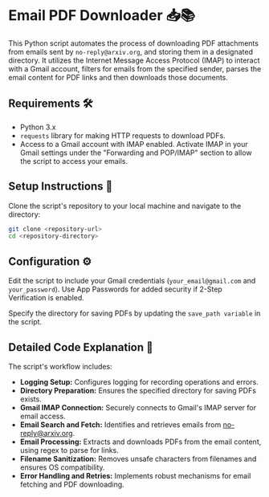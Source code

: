 # Email PDF Downloader 📥📚

This Python script automates the process of downloading PDF attachments from emails sent by `no-reply@arxiv.org`, and storing them in a designated directory. It utilizes the Internet Message Access Protocol (IMAP) to interact with a Gmail account, filters for emails from the specified sender, parses the email content for PDF links and then downloads those documents.

## Requirements 🛠️

- Python 3.x
- `requests` library for making HTTP requests to download PDFs.
- Access to a Gmail account with IMAP enabled. Activate IMAP in your Gmail settings under the "Forwarding and POP/IMAP" section to allow the script to access your emails.


## Setup Instructions 🚀

Clone the script's repository to your local machine and navigate to the directory:

```sh
git clone <repository-url>
cd <repository-directory>
```

##  Configuration ⚙️
Edit the script to include your Gmail credentials (`your_email@gmail.com` and `your_password`). Use App Passwords for added security if 2-Step Verification is enabled.

Specify the directory for saving PDFs by updating the `save_path variable` in the script.

##  Detailed Code Explanation 📖
The script's workflow includes:

- **Logging Setup:** Configures logging for recording operations and errors.
- **Directory Preparation:** Ensures the specified directory for saving PDFs exists.
- **Gmail IMAP Connection:** Securely connects to Gmail's IMAP server for email access.
- **Email Search and Fetch:** Identifies and retrieves emails from no-reply@arxiv.org.
- **Email Processing:** Extracts and downloads PDFs from the email content, using regex to parse for links.
- **Filename Sanitization:** Removes unsafe characters from filenames and ensures OS compatibility.
- **Error Handling and Retries:** Implements robust mechanisms for email fetching and PDF downloading.
